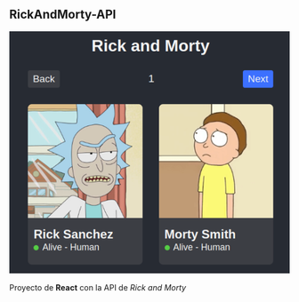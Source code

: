 ## RickAndMorty-API
![pagina rick and morty](https://github.com/zafraedu/RickAndMorty-API/blob/main/preview.png)

Proyecto de **React** con la API de *Rick and Morty*
